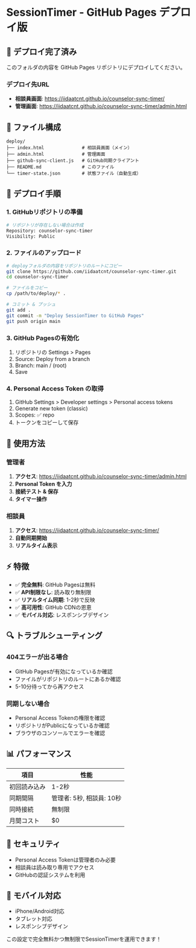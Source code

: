 # SessionTimer - GitHub Pages デプロイ版

## 🚀 デプロイ完了済み

このフォルダの内容を GitHub Pages リポジトリにデプロイしてください。

### デプロイ先URL
- **相談員画面**: https://iidaatcnt.github.io/counselor-sync-timer/
- **管理画面**: https://iidaatcnt.github.io/counselor-sync-timer/admin.html

## 📁 ファイル構成

```
deploy/
├── index.html              # 相談員画面（メイン）
├── admin.html              # 管理画面
├── github-sync-client.js   # GitHub同期クライアント
├── README.md               # このファイル
└── timer-state.json        # 状態ファイル（自動生成）
```

## 🔧 デプロイ手順

### 1. GitHubリポジトリの準備
```bash
# リポジトリが存在しない場合は作成
Repository: counselor-sync-timer
Visibility: Public
```

### 2. ファイルのアップロード
```bash
# deployフォルダの内容をリポジトリのルートにコピー
git clone https://github.com/iidaatcnt/counselor-sync-timer.git
cd counselor-sync-timer

# ファイルをコピー
cp /path/to/deploy/* .

# コミット & プッシュ
git add .
git commit -m "Deploy SessionTimer to GitHub Pages"
git push origin main
```

### 3. GitHub Pagesの有効化
1. リポジトリの Settings > Pages
2. Source: Deploy from a branch
3. Branch: main / (root)
4. Save

### 4. Personal Access Token の取得
1. GitHub Settings > Developer settings > Personal access tokens
2. Generate new token (classic)
3. Scopes: ✅ repo
4. トークンをコピーして保存

## 🎯 使用方法

### 管理者
1. **アクセス**: https://iidaatcnt.github.io/counselor-sync-timer/admin.html
2. **Personal Token を入力**
3. **接続テスト & 保存**
4. **タイマー操作**

### 相談員
1. **アクセス**: https://iidaatcnt.github.io/counselor-sync-timer/
2. **自動同期開始**
3. **リアルタイム表示**

## ⚡ 特徴

- ✅ **完全無料**: GitHub Pagesは無料
- ✅ **API制限なし**: 読み取り無制限
- ✅ **リアルタイム同期**: 1-2秒で反映
- ✅ **高可用性**: GitHub CDNの恩恵
- ✅ **モバイル対応**: レスポンシブデザイン

## 🔍 トラブルシューティング

### 404エラーが出る場合
- GitHub Pagesが有効になっているか確認
- ファイルがリポジトリのルートにあるか確認
- 5-10分待ってから再アクセス

### 同期しない場合
- Personal Access Tokenの権限を確認
- リポジトリがPublicになっているか確認
- ブラウザのコンソールでエラーを確認

## 📊 パフォーマンス

| 項目 | 性能 |
|------|------|
| 初回読み込み | 1-2秒 |
| 同期間隔 | 管理者: 5秒, 相談員: 10秒 |
| 同時接続 | 無制限 |
| 月間コスト | $0 |

## 🔐 セキュリティ

- Personal Access Tokenは管理者のみ必要
- 相談員は読み取り専用でアクセス
- GitHubの認証システムを利用

## 📱 モバイル対応

- iPhone/Android対応
- タブレット対応
- レスポンシブデザイン

この設定で完全無料かつ無制限でSessionTimerを運用できます！